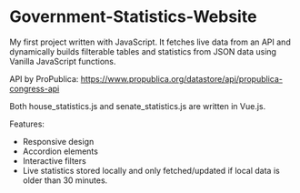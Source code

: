 # Government-Statistics-Website
My first project written with JavaScript. It fetches live data from an API and dynamically builds filterable tables and statistics from JSON data using Vanilla JavaScript functions.

API by ProPublica: https://www.propublica.org/datastore/api/propublica-congress-api

Both house_statistics.js and senate_statistics.js are written in Vue.js.

Features:

- Responsive design
- Accordion elements
- Interactive filters
- Live statistics stored locally and only fetched/updated if local data is older than 30 minutes.
